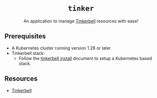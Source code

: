 <div align="center">
  <h1><code>tinker</code></h1>

  <p>
    An application to manage <a href="https://tinkerbell.org/">Tinkerbell</a>
    resources with ease!
  </p>

</div>

## Prerequisites

- A Kubernetes cluster running version 1.26 or later
- Tinkerbell stack:
  - Follow the [tinkerbell install](https://tinkerbell.org/docs/setup/install/) document to setup a Kubernetes based stack.

## Resources

- [Tinkerbell](https://www.tinkerbell.org/)
